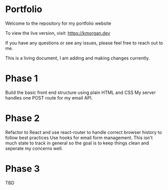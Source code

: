 # Portfolio

Welcome to the repository for my portfolio website

To view the live version, visit:  https://kmorgan.dev

If you have any questions or see any issues, please feel free to reach out to me.

This is a living document, I am adding and making changes currently.

# Phase 1

Build the basic front end structure using plain HTML and CSS
My server handles one POST route for my email API.

# Phase 2

Refactor to React and use react-router to handle correct browser history to follow best practices
Use hooks for email form management.  This isn't much state to track in general so the goal is to keep things clean and seperate my concerns well.

# Phase 3

TBD
